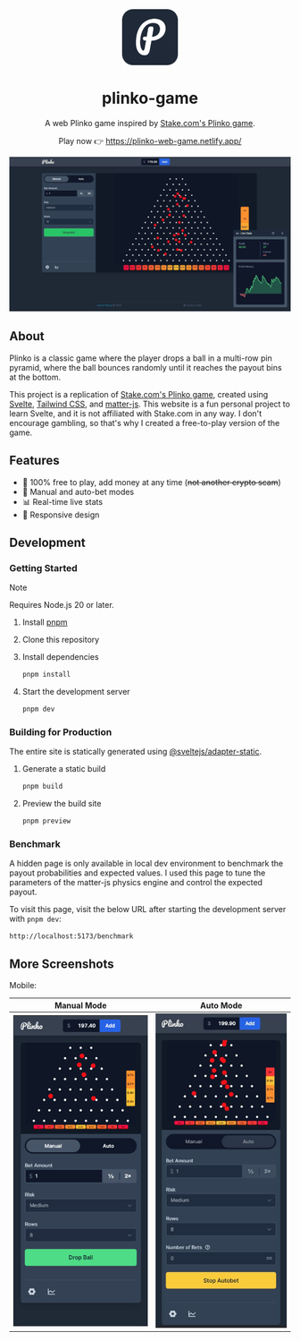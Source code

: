 <div align="center">
  <img src="./static/android-chrome-192x192.png" width="100" height="100" alt="Logo">
  <h1>plinko-game</h1>
  <p>A web Plinko game inspired by <a href="https://stake.com/casino/games/plinko" target="_blank" rel="noreferrer">Stake.com's Plinko game</a>.</p>
  <p>Play now 👉 <a href="https://plinko-web-game.netlify.app/" target="_blank" rel="noreferrer">https://plinko-web-game.netlify.app/</a></p>
  <img src="./screenshots/desktop-1.jpg" width="800">
</div>

## About

Plinko is a classic game where the player drops a ball in a multi-row pin pyramid, where the ball bounces randomly until it reaches the payout bins at the bottom.

This project is a replication of [Stake.com's Plinko game](https://stake.com/casino/games/plinko), created using [Svelte](https://svelte.dev/), [Tailwind CSS](https://tailwindcss.com/), and [matter-js](https://github.com/liabru/matter-js). This website is a fun personal project to learn Svelte, and it is not affiliated with Stake.com in any way. I don't encourage gambling, so that's why I created a free-to-play version of the game.

## Features

- 🤑 100% free to play, add money at any time (~~not another crypto scam~~)
- 🤖 Manual and auto-bet modes
- 📊 Real-time live stats
- 📱 Responsive design

## Development

### Getting Started

> [!NOTE]
> Requires Node.js 20 or later.

1. Install [pnpm](https://pnpm.io/installation)
2. Clone this repository
3. Install dependencies

   ```bash
   pnpm install
   ```

4. Start the development server

   ```bash
   pnpm dev
   ```

### Building for Production

The entire site is statically generated using [@sveltejs/adapter-static](https://github.com/sveltejs/kit/tree/main/packages/adapter-static).

1. Generate a static build

   ```bash
   pnpm build
   ```

2. Preview the build site

   ```bash
   pnpm preview
   ```

### Benchmark

A hidden page is only available in local dev environment to benchmark the payout probabilities and expected values. I used this page to tune the parameters of the matter-js physics engine and control the expected payout.

To visit this page, visit the below URL after starting the development server with `pnpm dev`:

```
http://localhost:5173/benchmark
```

## More Screenshots

Mobile:

| Manual Mode                             | Auto Mode                               |
| --------------------------------------- | --------------------------------------- |
| ![Mobile 1](./screenshots/mobile-1.jpg) | ![Mobile 2](./screenshots/mobile-2.jpg) |
